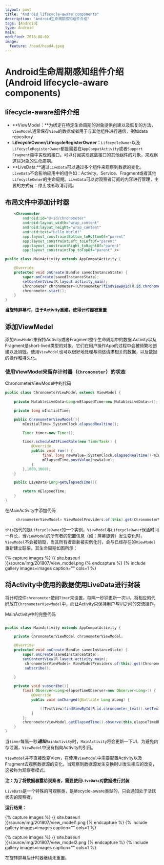 ```yaml
---
layout: post
title: "Android lifecycle-aware components"
description: "Android生命周期感知组件介绍"
tags: [Android]
type: Android
main: 
modified: 2018-08-09
image:
  feature: /head/head4.jpeg
---
```


# Android生命周期感知组件介绍(Android lifecycle-aware components)

## lifecycle-aware组件介绍

* **ViewModel：**为绑定在特定生命周期的对象提供创建以及恢复的方法，`ViewModel`通常保存`View`的数据或者用于与其他组件进行通信，例如data repository
* **LifecycleOwner/LifecycleRegisterOwner：**`LifecycleOwner`以及`LifecycleRegisterOwner`都是需要在`AppCompatActivity`或者`Support Fragment`类中实现的接口。可以订阅实现这些接口的其他组件的对象，来观察这些对象的生命周期。
* **LiveData:**通过`LiveData`可以通过多个组件来观察到数据的变化。`LiveData`不会影响应用中的组件如：Activity、Service、Fragment或者其他`LifecycleOwner`的生命周期。`LiveData`可以对观察者订阅的内容进行管理，主要的方式有：停止或者取消订阅。

## 布局文件中添加计时器

```xml
    <Chronometer
        android:id="@+id/chronometer"
        android:layout_width="wrap_content"
        android:layout_height="wrap_content"
        android:text="Hello World!"
        app:layout_constraintBottom_toBottomOf="parent"
        app:layout_constraintLeft_toLeftOf="parent"
        app:layout_constraintRight_toRightOf="parent"
        app:layout_constraintTop_toTopOf="parent" />

```

```java
public class MainActivity extends AppCompatActivity {

    @Override
    protected void onCreate(Bundle savedInstanceState) {
        super.onCreate(savedInstanceState);
        setContentView(R.layout.activity_main);
        Chronometer chronometer=(Chronometer)findViewById(R.id.chronometer);
        chronometer.start();
    }
}


```

**当旋转屏幕时，由于Activity重建，使得计时器被重置**

## 添加ViewMedel

添加`ViewModel`来保持Activity或者Fragment整个生命周期中的数据.Activity以及Fragment是short-lived类型的对象，它们在用户操作App的过程中会被频繁地创建以及销毁。使用`ViewModel`也可以很好地处理与网络请求相关的数据，以及数据的操作和持久化。

### 使用ViewModel来留存计时器（`Chronometer`）的状态

ChronometerViewModel中的代码

```java
public class ChronometerViewModel extends ViewModel {
    
    private MutableLiveData<Long>mElapsedTime=new MutableLiveData<>();

    private long mInitialTime;

    public ChronometerViewModel(){
        mInitialTime= SystemClock.elapsedRealtime();

        Timer timer=new Timer();

        timer.scheduleAtFixedRate(new TimerTask() {
            @Override
            public void run() {
                 final long newValue=(SystemClock.elapsedRealtime()-mInitialTime)/1000;
                 mElapsedTime.postValue(newValue);
            }
        },1000,1000);
    }

    public LiveData<Long>getElapsedTime(){

        return mElapsedTime;
    }
}


```

在MainActivity中添加代码
```java
     chronometerViewModel= ViewModelProviders.of(this).get(ChronometerViewModel.class);

```

`this`指代的是`LifecycleOwner`的一个实例，`ViewModel`与`LifecycleOwner`保活时间一样长，当`ViewModel`的所有者的配置信息（如：屏幕旋转）发生变化时，`ViewModel`不会被销毁，当其所有者重新被实例化时，会与已经存在的`ViewModel`重新建立联系。其生命周期如图所示：

{% capture images %}
		{{ site.baseurl }}/source/img/201807/view_model.png
{% endcapture %}
{% include gallery images=images caption="" cols=1 %}

## 将Activity中使用的数据使用LiveData进行封装

将计时控件`chronometer`使用`Timer`来设置，每隔一秒钟更新一次UI，将相应的代码放在`ChronometerViewModel`中，而让Activity只保持用户与UI之间的交流操作。


MainActivity中的完整代码
```java

public class MainActivity extends AppCompatActivity {

    private ChronometerViewModel chronometerViewModel;

    @Override
    protected void onCreate(Bundle savedInstanceState) {
        super.onCreate(savedInstanceState);
        setContentView(R.layout.activity_main);
         chronometerViewModel= ViewModelProviders.of(this).get(ChronometerViewModel.class);
         subscribe();

    }
    
    private void subscribe(){
        final Observer<Long>elapseTimeObserver=new Observer<Long>() {
            @Override
            public void onChanged(@Nullable Long aLong) {

                ((TextView)findViewById(R.id.chronometer_text)).setText(aLong+"秒");
            }
        };
        chronometerViewModel.getElapsedTime().observe(this,elapseTimeObserver);
    }
}


```

当`timer`每隔一秒***通知***`MainActivity`时，`MainActivity`将会更新一下UI，为避免内存泄漏，`ViewModel`中没有指向Activity的引用。

`ViewModel`并不直接改变View，在使用`ViewModel`中需要配置Activity以及Fragment去观察数据源的变化，当观察到数据源发生变换时UI发生相应的改变，这被称为观察者模式。

**注：为了将数据暴露给观察者，需要使用`LiveData`对数据进行封装**

`LiveData`是一个特殊的可观察类，是lifecycle-aware类型的，只会通知处于活跃状态的观察者。

**运行结果：**

{% capture images %}
		{{ site.baseurl }}/source/img/201807/view_model1.png
{% endcapture %}
{% include gallery images=images caption="" cols=1 %}

{% capture images %}
		{{ site.baseurl }}/source/img/201807/view_model2.png
{% endcapture %}
{% include gallery images=images caption="" cols=1 %}

在旋转屏幕后计时器继续未重置。






